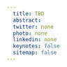 ```yaml
---
  title: TBD
  abstract: 
  twitter: none
  photo: none
  linkedin: none
  keynotes: false
  sitemap: false
---
```

